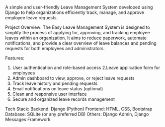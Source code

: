 A simple and user-friendly Leave Management System developed using Django to help organizations efficiently track, manage, and approve employee leave requests.

Project Overview:
The Easy Leave Management System is designed to simplify the process of applying for, approving, and tracking employee leaves within an organization. It aims to reduce paperwork, automate notifications, and provide a clear overview of leave balances and pending requests for both employees and administrators.

Features:
1. User authentication and role-based access
2.Leave application form for employees
3. Admin dashboard to view, approve, or reject leave requests
4. Track leave history and pending requests
5. Email notifications on leave status (optional)
6. Clean and responsive user interface
7. Secure and organized leave records management

Tech Stack:
Backend: Django (Python)
Frontend: HTML, CSS, Bootstrap
Database: SQLite (or any preferred DB)
Others: Django Admin, Django Messages Framework
